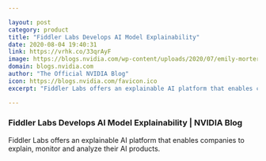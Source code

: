 ```yaml
---

layout: post
category: product
title: "Fiddler Labs Develops AI Model Explainability"
date: 2020-08-04 19:40:31
link: https://vrhk.co/33qrAyF
image: https://blogs.nvidia.com/wp-content/uploads/2020/07/emily-morter-8xAA0f9yQnE-unsplash-1.jpg
domain: blogs.nvidia.com
author: "The Official NVIDIA Blog"
icon: https://blogs.nvidia.com/favicon.ico
excerpt: "Fiddler Labs offers an explainable AI platform that enables companies to explain, monitor and analyze their AI products."

---
```


### Fiddler Labs Develops AI Model Explainability | NVIDIA Blog

Fiddler Labs offers an explainable AI platform that enables companies to explain, monitor and analyze their AI products.